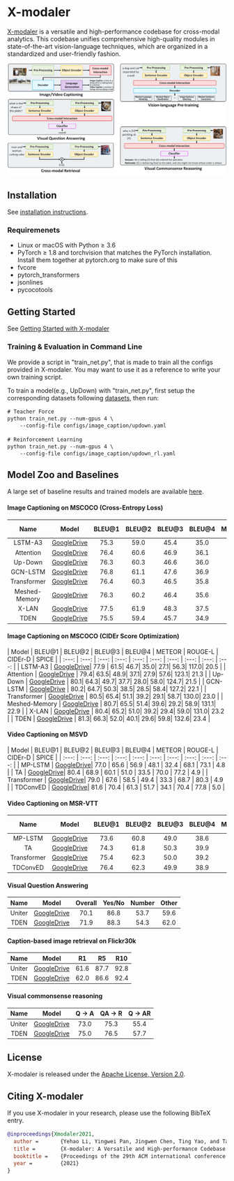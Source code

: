# X-modaler
[X-modaler](https://xmodaler.readthedocs.io/en/latest/) is a versatile and high-performance codebase for cross-modal analytics. This codebase unifies comprehensive high-quality modules in state-of-the-art vision-language techniques, which are organized in a standardized and user-friendly fashion.

<p align="center">
  <img src="images/task.jpg" width="800"/>
</p>

## Installation
See [installation instructions](https://xmodaler.readthedocs.io/en/latest/tutorials/installation.html).

### Requiremenets
* Linux or macOS with Python ≥ 3.6
* PyTorch ≥ 1.8 and torchvision that matches the PyTorch installation. Install them together at pytorch.org to make sure of this
* fvcore
* pytorch_transformers
* jsonlines
* pycocotools

## Getting Started 
See [Getting Started with X-modaler](https://xmodaler.readthedocs.io/en/latest/tutorials/getting_started.html)

### Training & Evaluation in Command Line

We provide a script in "train_net.py", that is made to train all the configs provided in X-modaler. You may want to use it as a reference to write your own training script.

To train a model(e.g., UpDown) with "train_net.py", first setup the corresponding datasets following [datasets](xmodaler/datasets/README.md), then run:
```
# Teacher Force
python train_net.py --num-gpus 4 \
 	--config-file configs/image_caption/updown.yaml

# Reinforcement Learning
python train_net.py --num-gpus 4 \
 	--config-file configs/image_caption/updown_rl.yaml
```

## Model Zoo and Baselines
A large set of baseline results and trained models are available [here](https://xmodaler.readthedocs.io/en/latest/notes/benchmarks.html).

#### Image Captioning on MSCOCO (Cross-Entropy Loss)
| Name | Model | BLEU@1 | BLEU@2 | BLEU@3 | BLEU@4 | METEOR | ROUGE-L | CIDEr-D | SPICE |
| :---: | :---: | :---: | :---: | :---: | :---: | :---: | :---: | :---: | :---: |
| LSTM-A3 | [GoogleDrive](https://drive.google.com/file/d/13fJVIK7ZgQnNMWzIbFicETDx6AgLg0NH/view?usp=sharing)| 75.3 | 59.0 | 45.4 | 35.0 | 26.7 | 55.6 | 107.7|  19.7 |
| Attention | [GoogleDrive](https://drive.google.com/file/d/1aw8lPcDlf8C8UPsphwqbMAsq5-YSHIEf/view?usp=sharing) | 76.4 | 60.6 | 46.9 | 36.1 | 27.6 | 56.6 | 113.0 | 20.4 |
| Up-Down | [GoogleDrive](https://drive.google.com/file/d/1giOJ5llaNjXz2JClN3Mqe93VIy1Fu5pq/view?usp=sharing) | 76.3 | 60.3 | 46.6 | 36.0 | 27.6 | 56.6 | 113.1 | 20.7 |
| GCN-LSTM | [GoogleDrive](https://drive.google.com/file/d/1eLZqt2xS32lUOQibxEDclwANMtska4L9/view?usp=sharing) |76.8 | 61.1 | 47.6 | 36.9 | 28.2 | 57.2 | 116.3 | 21.2 |
| Transformer | [GoogleDrive](https://drive.google.com/file/d/1Q6Tt2z_NKmnr0ai0uRRNyap2-DxxM7Wy/view?usp=sharing) | 76.4 | 60.3 | 46.5 | 35.8|28.2|56.7| 116.6| 21.3 |
| Meshed-Memory | [GoogleDrive](https://drive.google.com/file/d/1i4JZ8rbLiWRGtCs8wdRG047pbZA-BL2x/view?usp=sharing) | 76.3 | 60.2 | 46.4 | 35.6 | 28.1 | 56.5 | 116.0 | 21.2 |
| X-LAN | [GoogleDrive](https://drive.google.com/file/d/1zgUWEDD7EiRyih8G_DyE6unshjKjeKjV/view?usp=sharing) | 77.5 | 61.9 | 48.3 | 37.5 | 28.6 | 57.6 | 120.7 | 21.9 |
| TDEN | [GoogleDrive](https://drive.google.com/file/d/19alfPj-gIudoL5CHsS4VwhfnU-FhTXW3/view?usp=sharing) | 75.5 | 59.4 | 45.7 | 34.9 | 28.7 | 56.7 | 116.3 | 22.0 |

#### Image Captioning on MSCOCO (CIDEr Score Optimization)
| Model | BLEU@1 | BLEU@2 | BLEU@3 | BLEU@4 | METEOR | ROUGE-L | CIDEr-D | SPICE |
| :---: | :---: | :---: | :---: | :---: | :---: | :---: | :---: | :---: | :---: |
| LSTM-A3 | [GoogleDrive](https://drive.google.com/file/d/1KELHgYpBh5lsIiQ9yb9o127tea8_nbHo/view?usp=sharing)| 77.9 | 61.5| 46.7| 35.0| 27.1| 56.3| 117.0| 20.5 |
| Attention | [GoogleDrive](https://drive.google.com/file/d/1m04qezTUJpdkBI3oIo_5Y9fIZG7_jZ2S/view?usp=sharing) | 79.4| 63.5| 48.9| 37.1| 27.9| 57.6| 123.1| 21.3 |
| Up-Down | [GoogleDrive](https://drive.google.com/file/d/1tHM06k413ANuAr7a5jCAtKeN_lQ-ieBk/view?usp=sharing) | 80.1| 64.3| 49.7| 37.7| 28.0| 58.0| 124.7| 21.5 |
| GCN-LSTM | [GoogleDrive](https://drive.google.com/file/d/1qwilTeK2WQCZEDXcJAmmteLZfLOEhg7P/view?usp=sharing) | 80.2| 64.7| 50.3| 38.5| 28.5| 58.4| 127.2| 22.1 |
| Transformer | [GoogleDrive](https://drive.google.com/file/d/1y3E4t5pQUuvN_gB_tgBVX9HvzM5QSex5/view?usp=sharing) | 80.5| 65.4| 51.1| 39.2| 29.1| 58.7| 130.0| 23.0 |
| Meshed-Memory | [GoogleDrive](https://drive.google.com/file/d/1GkvwhTzjGQG4fUbCl1-N_TFd8HowOnfy/view?usp=sharing) | 80.7| 65.5| 51.4| 39.6| 29.2| 58.9| 131.1| 22.9 |
| X-LAN | [GoogleDrive](https://drive.google.com/file/d/13b6nhbnq4h8JKbS0oQB_F2tnRUiUt5g-/view?usp=sharing) | 80.4| 65.2| 51.0| 39.2| 29.4| 59.0| 131.0| 23.2 |
| TDEN | [GoogleDrive](https://drive.google.com/file/d/1GTbbwfbJHIu6uDmcLY-pedCiuWHyR7nK/view?usp=sharing) | 81.3| 66.3| 52.0| 40.1| 29.6| 59.8| 132.6| 23.4 |

#### Video Captioning on MSVD
| Model | BLEU@1 | BLEU@2 | BLEU@3 | BLEU@4 | METEOR | ROUGE-L | CIDEr-D | SPICE |
| :---: | :---: | :---: | :---: | :---: | :---: | :---: | :---: | :---: | :---: |
| MP-LSTM | [GoogleDrive](https://drive.google.com/file/d/1NDjaCyBntQZI3ehQ8QyUMTMrb1e6Dgsp/view?usp=sharing)| 77.0 | 65.6 | 56.9 | 48.1 | 32.4 | 68.1 | 73.1 | 4.8 |
| TA | [GoogleDrive](https://drive.google.com/file/d/1SqvugATqHU3Le1jtTQKnL3FADJ7kbJK0/view?usp=sharing)| 80.4 | 68.9 | 60.1 | 51.0 | 33.5 | 70.0 | 77.2 | 4.9 | 
| Transformer | [GoogleDrive](https://drive.google.com/file/d/1NlwZrAhGE9RPbWdypVz-Tkirt4u8E1t0/view?usp=sharing)| 79.0 | 67.6 | 58.5 | 49.4 | 33.3 | 68.7 | 80.3 | 4.9 |
| TDConvED | [GoogleDrive](https://drive.google.com/file/d/1Th9FJe8o_4bMULuoCKqDHP_4Faa0RabZ/view?usp=sharing)| 81.6 | 70.4 | 61.3 | 51.7 | 34.1 | 70.4 | 77.8 | 5.0 |

#### Video Captioning on MSR-VTT
| Name | Model | BLEU@1 | BLEU@2 | BLEU@3 | BLEU@4 | METEOR | ROUGE-L | CIDEr-D | SPICE |
| :---: | :---: | :---: | :---: | :---: | :---: | :---: | :---: | :---: | :---: |
| MP-LSTM | [GoogleDrive](https://drive.google.com/file/d/1OBhtruTexuYV_MbiUL4obfUoNKZbEiUd/view?usp=sharing)| 73.6 | 60.8 | 49.0 | 38.6 | 26.0 | 58.3 | 41.1 | 5.6  |
| TA | [GoogleDrive](https://drive.google.com/file/d/126nPL9lC6_Qa6_hMs32V1zSsJSDxpR9-/view?usp=sharing)| 74.3 | 61.8 | 50.3 | 39.9 | 26.4 | 59.4 | 42.9 | 5.8  | 
| Transformer | [GoogleDrive](https://drive.google.com/file/d/1OEYQb4521fYlr40uQRn0sQb4eMsrtoNR/view?usp=sharing) | 75.4 | 62.3 | 50.0 | 39.2 | 26.5 | 58.7 | 44.0 | 5.9  |
| TDConvED | [GoogleDrive](https://drive.google.com/file/d/1A3OGvjCpXUI6p1vy1qbNTVGLy5a0b3Dc/view?usp=sharing)| 76.4 | 62.3 | 49.9 | 38.9 | 26.3 | 59.0 | 40.7 | 5.7  |

#### Visual Question Answering
| Name | Model | Overall | Yes/No | Number | Other |
| :---: | :---: | :---: | :---: | :---: | :---: |
| Uniter | [GoogleDrive](https://drive.google.com/file/d/1cjBAeYSuSEN_IlQCnqtIoalkATMSQs87/view?usp=sharing) | 70.1 | 86.8 | 53.7 | 59.6 |
| TDEN | [GoogleDrive](https://drive.google.com/file/d/1hwcDUboyCXghETamS_APJL8eGKY9OgFD/view?usp=sharing) | 71.9 | 88.3 | 54.3 | 62.0 |

#### Caption-based image retrieval on Flickr30k
| Name | Model | R1 | R5 | R10 | 
| :---: | :---: | :---: | :---: | :---: |
| Uniter | [GoogleDrive](https://drive.google.com/file/d/1hvoWMmHjSvxp3zqW10L7PoBQGbxM9MiF/view?usp=sharing) |61.6 | 87.7 |92.8|
| TDEN | [GoogleDrive](https://drive.google.com/file/d/1SqYscN6UCbifxhMJ-ScpiLgWepMSx7uq/view?usp=sharing) | 62.0 | 86.6 | 92.4 |

#### Visual commonsense reasoning
| Name | Model | Q -> A | QA -> R | Q -> AR | 
| :---: | :---: | :---: | :---: | :---: |
| Uniter | [GoogleDrive](https://drive.google.com/file/d/1Edx9uorwDgI5nZRf9M3XJDRIIoRa5TmP/view?usp=sharing) | 73.0 | 75.3 | 55.4 |
| TDEN | [GoogleDrive](https://drive.google.com/file/d/1WZfvo_PyHQwdO-DU_GRWWjbKSzwfyBFO/view?usp=sharing) | 75.0 | 76.5 | 57.7 |

## License
X-modaler is released under the [Apache License, Version 2.0](LICENSE).

## Citing X-modaler
If you use X-modaler in your research, please use the following BibTeX entry.

```BibTeX
@inproceedings{Xmodaler2021,
  author =       {Yehao Li, Yingwei Pan, Jingwen Chen, Ting Yao, and Tao Mei},
  title =        {X-modaler: A Versatile and High-performance Codebase for Cross-modal Analytics},
  booktitle =    {Proceedings of the 29th ACM international conference on Multimedia},
  year =         {2021}
}
```

